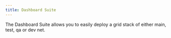```yaml
---
title: Dashboard Suite
---
```


The Dashboard Suite allows you to easily deploy a grid stack of either main, test, qa or dev net.
